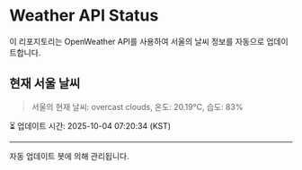 
# Weather API Status

이 리포지토리는 OpenWeather API를 사용하여 서울의 날씨 정보를 자동으로 업데이트합니다.

## 현재 서울 날씨
> 서울의 현재 날씨: overcast clouds, 온도: 20.19°C, 습도: 83%

⏳ 업데이트 시간: 2025-10-04 07:20:34 (KST)

---
자동 업데이트 봇에 의해 관리됩니다.
